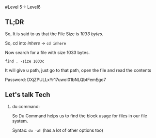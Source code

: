 #Level 5-> Level6

## TL;DR

So, It is said to us that the File Size is *1033 bytes.*

So, cd into _inhere_ -> `cd inhere`

Now search for a file with size 1033 bytes.

`find . -size 1033c`

It will give u path, just go to that path, open the file and read the contents

Password: DXjZPULLxYr17uwoI01bNLQbtFemEgo7

## Let's talk Tech

1. du command:
	
	So Du Command helps us to find the block usage for files in our file system.

	Syntax: `du -ah` (has a lot of other options too)




